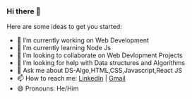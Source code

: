 ### Hi there 👋

Here are some ideas to get you started:

- 🔭 I’m currently working on Web Development
- 🌱 I’m currently learning Node Js
- 👯 I’m looking to collaborate on Web Devlopment Projects
- 🤔 I’m looking for help with Data structures and Algorithms
- 💬 Ask me about DS-Algo,HTML,CSS,Javascript,React JS
- 📫 How to reach me: [LinkedIn](https://www.linkedin.com/in/rachit-geek/) | [Gmail](goyalrachit02@gmail.com)
- 😄 Pronouns: He/Him

